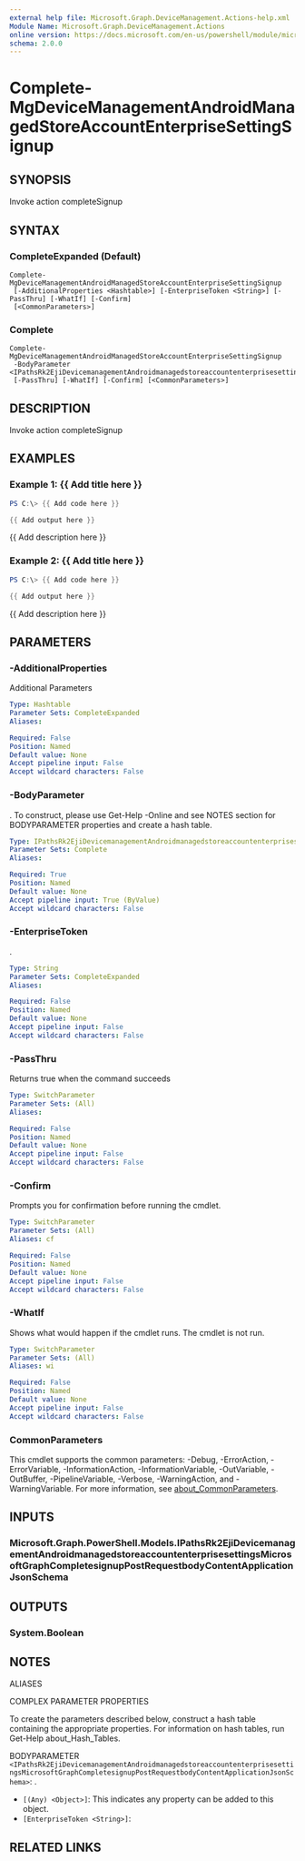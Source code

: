 ```yaml
---
external help file: Microsoft.Graph.DeviceManagement.Actions-help.xml
Module Name: Microsoft.Graph.DeviceManagement.Actions
online version: https://docs.microsoft.com/en-us/powershell/module/microsoft.graph.devicemanagement.actions/complete-mgdevicemanagementandroidmanagedstoreaccountenterprisesettingsignup
schema: 2.0.0
---
```


# Complete-MgDeviceManagementAndroidManagedStoreAccountEnterpriseSettingSignup

## SYNOPSIS
Invoke action completeSignup

## SYNTAX

### CompleteExpanded (Default)
```
Complete-MgDeviceManagementAndroidManagedStoreAccountEnterpriseSettingSignup
 [-AdditionalProperties <Hashtable>] [-EnterpriseToken <String>] [-PassThru] [-WhatIf] [-Confirm]
 [<CommonParameters>]
```

### Complete
```
Complete-MgDeviceManagementAndroidManagedStoreAccountEnterpriseSettingSignup
 -BodyParameter <IPathsRk2EjiDevicemanagementAndroidmanagedstoreaccountenterprisesettingsMicrosoftGraphCompletesignupPostRequestbodyContentApplicationJsonSchema>
 [-PassThru] [-WhatIf] [-Confirm] [<CommonParameters>]
```

## DESCRIPTION
Invoke action completeSignup

## EXAMPLES

### Example 1: {{ Add title here }}
```powershell
PS C:\> {{ Add code here }}

{{ Add output here }}
```

{{ Add description here }}

### Example 2: {{ Add title here }}
```powershell
PS C:\> {{ Add code here }}

{{ Add output here }}
```

{{ Add description here }}

## PARAMETERS

### -AdditionalProperties
Additional Parameters

```yaml
Type: Hashtable
Parameter Sets: CompleteExpanded
Aliases:

Required: False
Position: Named
Default value: None
Accept pipeline input: False
Accept wildcard characters: False
```

### -BodyParameter
.
To construct, please use Get-Help -Online and see NOTES section for BODYPARAMETER properties and create a hash table.

```yaml
Type: IPathsRk2EjiDevicemanagementAndroidmanagedstoreaccountenterprisesettingsMicrosoftGraphCompletesignupPostRequestbodyContentApplicationJsonSchema
Parameter Sets: Complete
Aliases:

Required: True
Position: Named
Default value: None
Accept pipeline input: True (ByValue)
Accept wildcard characters: False
```

### -EnterpriseToken
.

```yaml
Type: String
Parameter Sets: CompleteExpanded
Aliases:

Required: False
Position: Named
Default value: None
Accept pipeline input: False
Accept wildcard characters: False
```

### -PassThru
Returns true when the command succeeds

```yaml
Type: SwitchParameter
Parameter Sets: (All)
Aliases:

Required: False
Position: Named
Default value: None
Accept pipeline input: False
Accept wildcard characters: False
```

### -Confirm
Prompts you for confirmation before running the cmdlet.

```yaml
Type: SwitchParameter
Parameter Sets: (All)
Aliases: cf

Required: False
Position: Named
Default value: None
Accept pipeline input: False
Accept wildcard characters: False
```

### -WhatIf
Shows what would happen if the cmdlet runs.
The cmdlet is not run.

```yaml
Type: SwitchParameter
Parameter Sets: (All)
Aliases: wi

Required: False
Position: Named
Default value: None
Accept pipeline input: False
Accept wildcard characters: False
```

### CommonParameters
This cmdlet supports the common parameters: -Debug, -ErrorAction, -ErrorVariable, -InformationAction, -InformationVariable, -OutVariable, -OutBuffer, -PipelineVariable, -Verbose, -WarningAction, and -WarningVariable. For more information, see [about_CommonParameters](http://go.microsoft.com/fwlink/?LinkID=113216).

## INPUTS

### Microsoft.Graph.PowerShell.Models.IPathsRk2EjiDevicemanagementAndroidmanagedstoreaccountenterprisesettingsMicrosoftGraphCompletesignupPostRequestbodyContentApplicationJsonSchema
## OUTPUTS

### System.Boolean
## NOTES

ALIASES

COMPLEX PARAMETER PROPERTIES

To create the parameters described below, construct a hash table containing the appropriate properties. For information on hash tables, run Get-Help about_Hash_Tables.


BODYPARAMETER `<IPathsRk2EjiDevicemanagementAndroidmanagedstoreaccountenterprisesettingsMicrosoftGraphCompletesignupPostRequestbodyContentApplicationJsonSchema>`: .
  - `[(Any) <Object>]`: This indicates any property can be added to this object.
  - `[EnterpriseToken <String>]`: 

## RELATED LINKS
